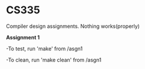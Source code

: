 # CS335

Compiler design assignments. Nothing works(properly)

**Assignment 1**

-To test, run 'make' from /asgn1

-To clean, run 'make clean' from /asgn1